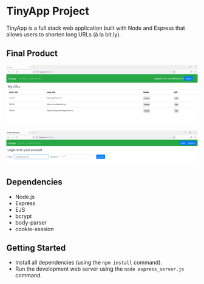 # TinyApp Project

TinyApp is a full stack web application built with Node and Express that allows users to shorten long URLs (à la bit.ly).

## Final Product

!["A screenshot of an example user's URLs"](docs/tinyurl-urls.PNG)

!["A screenshot of the login page"](docs/tinyurl-login.PNG)

## Dependencies

- Node.js
- Express
- EJS
- bcrypt
- body-parser
- cookie-session

## Getting Started

- Install all dependencies (using the `npm install` command).
- Run the development web server using the `node express_server.js` command.
